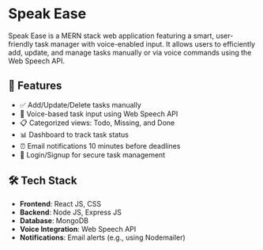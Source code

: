 # Speak Ease

Speak Ease is a MERN stack web application featuring a smart, user-friendly task manager with voice-enabled input. It allows users to efficiently add, update, and manage tasks manually or via voice commands using the Web Speech API.

## 🌟 Features

- ✅ Add/Update/Delete tasks manually
- 🎤 Voice-based task input using Web Speech API
- 📋 Categorized views: Todo, Missing, and Done
- 📊 Dashboard to track task status
- ⏰ Email notifications 10 minutes before deadlines
- 🔐 Login/Signup for secure task management

## 🛠 Tech Stack

- **Frontend**: React JS, CSS  
- **Backend**: Node JS, Express JS  
- **Database**: MongoDB  
- **Voice Integration**: Web Speech API  
- **Notifications**: Email alerts (e.g., using Nodemailer)
